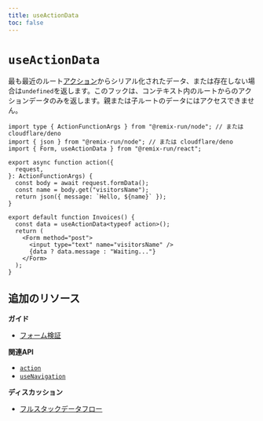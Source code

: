 ```yaml
---
title: useActionData
toc: false
---
```


# `useActionData`

最も最近のルート[アクション][action]からシリアル化されたデータ、または存在しない場合は`undefined`を返します。このフックは、コンテキスト内のルートからのアクションデータのみを返します。親または子ルートのデータにはアクセスできません。

```tsx lines=[10,14]
import type { ActionFunctionArgs } from "@remix-run/node"; // または cloudflare/deno
import { json } from "@remix-run/node"; // または cloudflare/deno
import { Form, useActionData } from "@remix-run/react";

export async function action({
  request,
}: ActionFunctionArgs) {
  const body = await request.formData();
  const name = body.get("visitorsName");
  return json({ message: `Hello, ${name}` });
}

export default function Invoices() {
  const data = useActionData<typeof action>();
  return (
    <Form method="post">
      <input type="text" name="visitorsName" />
      {data ? data.message : "Waiting..."}
    </Form>
  );
}
```

## 追加のリソース

**ガイド**

- [フォーム検証][form_validation]

**関連API**

- [`action`][action]
- [`useNavigation`][use_navigation]

**ディスカッション**

- [フルスタックデータフロー][fullstack_data_flow]

[form_validation]: ../guides/form-validation
[action]: ../route/action
[use_navigation]: ../hooks/use-navigation
[fullstack_data_flow]: ../discussion/data-flow

